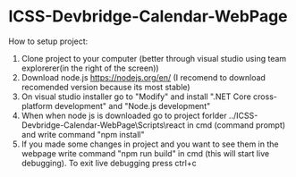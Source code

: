 # ICSS-Devbridge-Calendar-WebPage


How to setup project:

1) Clone project to your computer (better through visual studio using team explorerer(in the right of the screen))
2) Download node.js https://nodejs.org/en/ (I recomend to download recomended version because its most stable)
3) On visual studio installer go to "Modify" and install ".NET Core cross-platform development" and "Node.js development" 
3) When when node js is downloaded go to project forlder ../ICSS-Devbridge-Calendar-WebPage\Scripts\react in cmd (command prompt)
and write command "npm install"
4) If you made some changes in project and you want to see them in the webpage write command "npm run build" in cmd
(this will start live debugging). To exit live debugging press ctrl+c 

